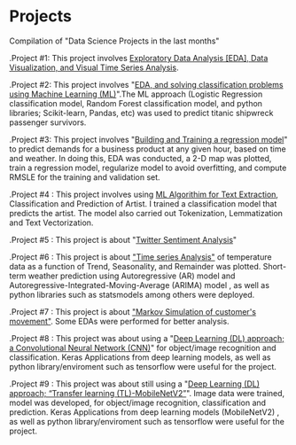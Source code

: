 # Projects
Compilation of "Data Science Projects in the last months" 


.Project #1:  This project involves [Exploratory Data Analysis [EDA], Data Visualization, and Visual Time Series Analysis](https://github.com/temitopeseun/Projects/tree/main/Project_01).

.Project #2:  This project involves "[EDA, and solving classification problems using Machine Learning (ML)](https://github.com/temitopeseun/Projects/tree/main/Project_02)".The ML approach (Logistic Regression classification model, Random Forest classification model, and python libraries; Scikit-learn, Pandas, etc) was used to predict titanic shipwreck passenger survivors.          

.Project #3:  This project involves "[Building and Training a regression model](https://github.com/temitopeseun/Projects/tree/main/Project_03)" to predict demands for a business product at any given hour, based on time and weather. In doing this, EDA was conducted, a 2-D map was plotted, train a regression model, regularize model to avoid overfitting, and compute RMSLE for the training and validation set. 

.Project #4 :  This project involves using [ML Algorithim for Text Extraction](https://github.com/temitopeseun/Projects/tree/main/Project_04), Classification and Prediction of Artist. I trained a classification model that predicts the artist. The model also carried out Tokenization, Lemmatization and Text Vectorization.

.Project #5 :  This project is about "[Twitter Sentiment Analysis](https://github.com/temitopeseun/Projects/tree/main/Project_05)"

.Project #6 :  This project is about ["Time series Analysis"](https://github.com/temitopeseun/Projects/tree/main/Project_06) of temperature data as a function of Trend, Seasonality, and Remainder was plotted. Short-term weather prediction using Autoregressive (AR) model and Autoregressive-Integrated-Moving-Average (ARIMA) model , as well as python libraries such as statsmodels among others were deployed.

.Project #7 :  This project is about ["Markov Simulation of customer's movement"](https://github.com/temitopeseun/Projects/tree/main/Project_07). Some EDAs were performed for better analysis. 

.Project #8 :  This project was about using a "[Deep Learning (DL) approach; a Convolutional Neural Network (CNN)](https://github.com/temitopeseun/Projects/tree/main/Project_08)" for object/image recognition and classification. Keras Applications from deep learning models, as well as python library/enviroment such as tensorflow were useful for the project.

.Project #9 :  This project was about still using a "[Deep Learning (DL) approach; “Transfer learning (TL)-MobileNetV2”](https://github.com/temitopeseun/Projects/tree/main/Project_09)". Image data were trained, model was developed, for object/image recognition, classification and prediction. Keras Applications from deep learning models (MobileNetV2) , as well as python library/enviroment such as tensorflow were useful for the project.


